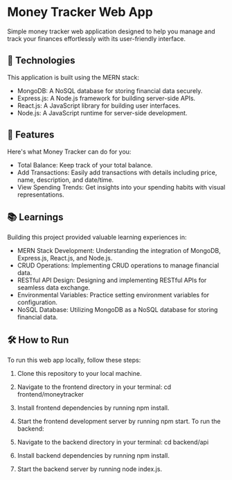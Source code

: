 # Money Tracker Web App
Simple money tracker web application designed to help you manage and track your finances effortlessly with its user-friendly interface.

## 🚀 Technologies
This application is built using the MERN stack:

* MongoDB: A NoSQL database for storing financial data securely.
* Express.js: A Node.js framework for building server-side APIs.
* React.js: A JavaScript library for building user interfaces.
* Node.js: A JavaScript runtime for server-side development.
## 🌟 Features
Here's what Money Tracker can do for you:

* Total Balance: Keep track of your total balance.
* Add Transactions: Easily add transactions with details including price, name, description, and date/time.
* View Spending Trends: Get insights into your spending habits with visual representations.

## 📚 Learnings
Building this project provided valuable learning experiences in:

* MERN Stack Development: Understanding the integration of MongoDB, Express.js, React.js, and Node.js.
* CRUD Operations: Implementing CRUD operations to manage financial data.
* RESTful API Design: Designing and implementing RESTful APIs for seamless data exchange.
* Environmental Variables: Practice setting environment variables for configuration.
* NoSQL Database: Utilizing MongoDB as a NoSQL database for storing financial data.

## 🛠️ How to Run
To run this web app locally, follow these steps:

1. Clone this repository to your local machine.
2. Navigate to the frontend directory in your terminal: cd frontend/moneytracker
3. Install frontend dependencies by running npm install.
4. Start the frontend development server by running npm start.
To run the backend:

1. Navigate to the backend directory in your terminal: cd backend/api
2. Install backend dependencies by running npm install.
3. Start the backend server by running node index.js.
